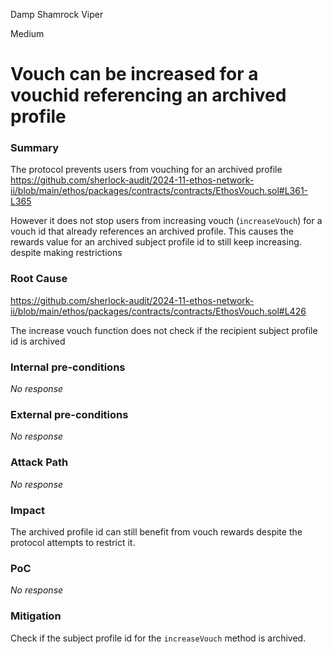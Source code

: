 Damp Shamrock Viper

Medium

# Vouch can be increased for a vouchid referencing an archived profile

### Summary

The protocol prevents users from vouching for an archived profile
https://github.com/sherlock-audit/2024-11-ethos-network-ii/blob/main/ethos/packages/contracts/contracts/EthosVouch.sol#L361-L365

However it does not stop users from increasing vouch (`increaseVouch`) for a vouch id that already references an archived profile.
This causes the rewards value for an archived subject profile id to still keep increasing. despite making restrictions

### Root Cause

https://github.com/sherlock-audit/2024-11-ethos-network-ii/blob/main/ethos/packages/contracts/contracts/EthosVouch.sol#L426

The increase vouch function does not check if the recipient subject profile id is archived

### Internal pre-conditions

_No response_

### External pre-conditions

_No response_

### Attack Path

_No response_

### Impact

The archived profile id can still benefit from vouch rewards despite the protocol attempts to restrict it.

### PoC

_No response_

### Mitigation

Check if the subject profile id for the `increaseVouch` method is archived.